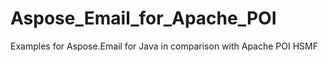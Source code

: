 # Aspose_Email_for_Apache_POI
Examples for Aspose.Email for Java in comparison with Apache POI HSMF
